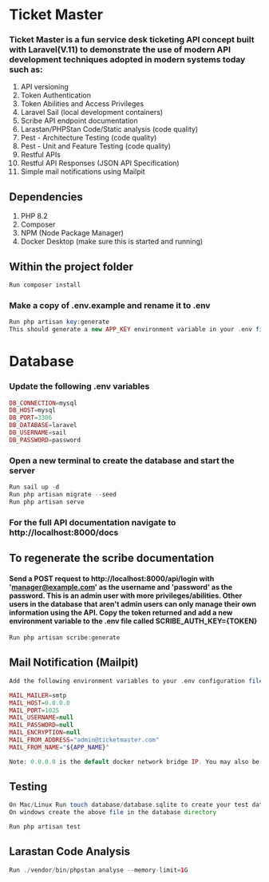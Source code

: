 # Ticket Master

### Ticket Master is a fun service desk ticketing API concept built with Laravel(V.11) to demonstrate the use of modern API development techniques adopted in modern systems today such as:

1. API versioning
2. Token Authentication
3. Token Abilities and Access Privileges
4. Laravel Sail (local development containers)
5. Scribe API endpoint documentation
6. Larastan/PHPStan Code/Static analysis (code quality)
7. Pest - Architecture Testing (code quality)
8. Pest - Unit and Feature Testing (code quality)
9. Restful APIs 
10. Restful API Responses (JSON API Specification)
11. Simple mail notifications using Mailpit

## Dependencies
1. PHP 8.2
2. Composer
3. NPM (Node Package Manager)
4. Docker Desktop (make sure this is started and running)

## Within the project folder

```php
Run composer install
```

### Make a copy of .env.example and rename it to .env

```php
Run php artisan key:generate
This should generate a new APP_KEY environment variable in your .env file with your applications key
```
# Database

### Update the following .env variables
```php
DB_CONNECTION=mysql
DB_HOST=mysql
DB_PORT=3306
DB_DATABASE=laravel
DB_USERNAME=sail
DB_PASSWORD=password
```

### Open a new terminal to create the database and start the server

```php
Run sail up -d
Run php artisan migrate --seed
Run php artisan serve
```

### For the full API documentation navigate to http://localhost:8000/docs

## To regenerate the scribe documentation
#### Send a POST request to http://localhost:8000/api/login with 'manager@example.com' as the username and 'password' as the password. This is an admin user with more privileges/abilities. Other users in the database that aren't admin users can only manage their own information using the API. Copy the token returned and add a new environment variable to the .env file called SCRIBE_AUTH_KEY={TOKEN}

```php
Run php artisan scribe:generate
```

## Mail Notification (Mailpit)

```php
Add the following environment variables to your .env configuration file. Then i a new browser window navigate to: http:://http://localhost:8025/ 

MAIL_MAILER=smtp
MAIL_HOST=0.0.0.0
MAIL_PORT=1025
MAIL_USERNAME=null
MAIL_PASSWORD=null
MAIL_ENCRYPTION=null
MAIL_FROM_ADDRESS="admin@ticketmaster.com"
MAIL_FROM_NAME="${APP_NAME}"

Note: 0.0.0.0 is the default docker network bridge IP. You may also be able to substitute this for 'mailpit' which is the network name in docker.
```

## Testing

```php
On Mac/Linux Run touch database/database.sqlite to create your test database
On windows create the above file in the database directory
```


```php
Run php artisan test
```

## Larastan Code Analysis
```php
Run ./vendor/bin/phpstan analyse --memory-limit=1G
```




